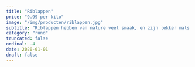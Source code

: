 ```yaml
---
title: "Riblappen"
price: "9.99 per kilo"
image: "/img/producten/riblappen.jpg"
subtitle: "Riblappen hebben van nature veel smaak, en zijn lekker mals."
category: "rund"
truncated: false
ordinal: -4
date: 2020-01-01
draft: false
---
```

